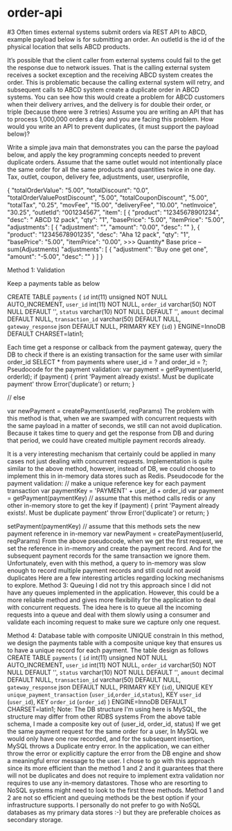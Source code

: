 # order-api


#3 Often times external systems submit orders via REST API to ABCD, example payload below is for submitting an order.
An outletId is the id of the physical location that sells ABCD products.

It’s possible that the client caller from external systems could fail to the get the response due to network issues. 
That is the calling external system receives a socket exception and the receiving ABCD system creates the order. 
This is problematic because the calling external system will retry, and subsequent calls to ABCD system create a duplicate order in ABCD systems.
You can see how this would create a problem for ABCD customers when their delivery arrives, and the delivery is for double their order, or triple (because there were 3 retries)
Assume you are writing an API that has to process 1,000,000 orders a day and you are facing this problem.
How would you write an API to prevent duplicates, (it must support the payload below)?

Write a simple java main that demonstrates you can the parse the payload below, and apply the key programming concepts needed to prevent duplicate orders.
Assume that the same outlet would not intentionally place the same order for all the same products and quantities twice in one day.
Tax, outlet, coupon, delivery fee, adjustments, user, userprofile, 


{
	"totalOrderValue": "5.00", 
	"totalDiscount": "0.0", 
	"totalOrderValuePostDiscount", "5.00", 
	"totalCouponDiscount", "5.00", 
	"totalTax", "0.25", 
	"movFee", "15.00", 
	"deliveryFee", "10.00", 
	"netInvoice", "30.25", 
	“outletId”: “001234567”,
	"item": [
        {
          "product": "12345678901234",
          "desc": " ABCD 12 pack",
          "qty": "1",
          "basePrice": "5.00",
          "itemPrice": "5.00",
          "adjustments": [
            {
              "adjustment": "",
              "amount": "0.00",
              "desc": ""
            },
	        {
          "product": "12345678901235",
          "desc": "Aha 12 pack",
          "qty": "1",
          "basePrice": "5.00",
          "itemPrice": "0.00", >>> Quantity* Base price – sum(Adjustments)
          "adjustments": [
            {
              "adjustment": "Buy one get one",
              "amount": "-5.00",
              "desc": ""
            }
          ]
}

Method 1:  Validation


Keep a payments table as below 

CREATE TABLE `payments` (
  `id` int(11) unsigned NOT NULL AUTO_INCREMENT,
  `user_id` int(11) NOT NULL,
  `order_id` varchar(50) NOT NULL DEFAULT '',
  `status` varchar(10) NOT NULL DEFAULT '',
  `amount` decimal DEFAULT NULL,
  `transaction_id` varchar(50) DEFAULT NULL,
  `gateway_response` json DEFAULT NULL,
  PRIMARY KEY (`id`)
) ENGINE=InnoDB DEFAULT CHARSET=latin1;



Each time get a response or callback from the payment gateway, query the DB to check if there is an existing transaction for the same user with similar order_id
SELECT * from payments where user_id = ? and order_id = ?;
Pseudocode for the payment validation:
var payment = getPayment(userId, orderId);
if (payment) {
  print 'Payment already exists!. Must be duplicate payment'
  throw Error('duplicate') or return;
}

// else

var newPayment = createPayment(userId, reqParams)
The problem with this method is that, when we are swamped with concurrent requests with the same payload in a matter of seconds, we still can not avoid duplication. Because it takes time to query and get the response from DB and during that period, we could have created multiple payment records already.


It is a very interesting mechanism that certainly could be applied in many cases not just dealing with concurrent requests. Implementation is quite similar to the above method, however, instead of DB, we could choose to implement this in in-memory data stores such as Redis.
Pseudocode for the payment validation:
// make a unique reference key for each payment transaction
var paymentKey = 'PAYMENT' + user_id + order_id
var payment = getPayment(paymentKey) // assume that this method calls redis or any other in-memory store to get the key
if (payment) {
  print 'Payment already exists!. Must be duplicate payment'
  throw Error('duplicate') or return;
}

setPayment(paymentKey) // assume that this methods sets the new payment reference in in-memory
var newPayment = createPayment(userId, reqParams)
From the above pseudocode, when we get the first request, we set the reference in in-memory and create the payment record. And for the subsequent payment records for the same transaction we ignore them.
Unfortunately, even with this method, a query to in-memory was slow enough to record multiple payment records and still could not avoid duplicates
Here are a few interesting articles regarding locking mechanisms to explore.
Method 3: Queuing
I did not try this approach since I did not have any queues implemented in the application. However, this could be a more reliable method and gives more flexibility for the application to deal with concurrent requests.
The idea here is to queue all the incoming requests into a queue and deal with them slowly using a consumer and validate each incoming request to make sure we capture only one request.

Method 4: Database table with composite UNIQUE constrain
In this method, we design the payments table with a composite unique key that ensures us to have a unique record for each payment. The table design as follows
CREATE TABLE `payments` (
  `id` int(11) unsigned NOT NULL AUTO_INCREMENT,
  `user_id` int(11) NOT NULL,
  `order_id` varchar(50) NOT NULL DEFAULT '',
  `status` varchar(10) NOT NULL DEFAULT '',
  `amount` decimal DEFAULT NULL,
  `transaction_id` varchar(50) DEFAULT NULL,
  `gateway_response` json DEFAULT NULL,
  PRIMARY KEY (`id`),
  UNIQUE KEY `unique_payment_transaction` (`user_id`,`order_id`,`status`),
  KEY `user_id` (`user_id`),
  KEY `order_id` (`order_id`)
) ENGINE=InnoDB DEFAULT CHARSET=latin1;
Note: The DB structure I'm using here is MySQL, the structure may differ from other RDBS systems
From the above table schema, I made a composite key out of (user_id, order_id, status)
If we get the same payment request for the same order for a user, In MySQL we would only have one row recorded, and for the subsequent insertion, MySQL throws a Duplicate entry error. In the application, we can either throw the error or explicitly capture the error from the DB engine and show a meaningful error message to the user.
I chose to go with this approach since its more efficient than the method 1 and 2 and it guarantees that there will not be duplicates and does not require to implement extra validation nor requires to use any in-memory datastores.
Those who are resorting to NoSQL systems might need to look to the first three methods. Method 1 and 2 are not so efficient and queuing methods be the best option if your infrastructure supports. I personally do not prefer to go with NoSQL databases as my primary data stores :-) but they are preferable choices as secondary storage.



 
